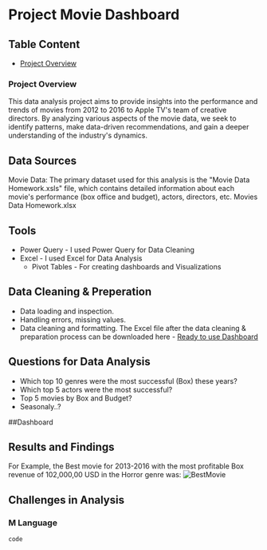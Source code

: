 # Project Movie Dashboard
## Table Content
- [Project Overview](#project-overview)

### Project Overview
This data analysis project aims to provide insights into the performance and trends of movies from 2012 to 2016 to Apple TV's team of creative directors. By analyzing various aspects of the movie data, we seek to identify patterns, make data-driven recommendations, and gain a deeper understanding of the industry's dynamics.

## Data Sources
Movie Data: The primary dataset used for this analysis is the "Movie Data Homework.xsls" file, which contains detailed information about each movie's performance (box office and budget), actors, directors, etc. Movies Data Homework.xlsx

## Tools
- Power Query - I used Power Query for Data Cleaning
- Excel - I used Excel for Data Analysis
  - Pivot Tables - For creating dashboards and Visualizations

## Data Cleaning & Preperation
- Data loading and inspection.
- Handling errors, missing values.
- Data cleaning and formatting. The Excel file after the data cleaning & preparation process can be downloaded here - [Ready to use Dashboard](https://github.com/user-attachments/files/19238698/Cleaned.Movie.Data.with.combined-Avi.xlsx)

## Questions for Data Analysis
- Which top 10 genres were the most successful (Box) these years?
- Which top 5 actors were the most successful?
- Top 5 movies by Box and Budget?
- Seasonaly..?

##Dashboard



## Results and Findings
For Example, the Best movie for 2013-2016 with the most profitable Box revenue of 102,000,00 USD in the Horror genre was:
![BestMovie](https://github.com/user-attachments/assets/7afe3433-9b9b-4287-b781-76c33c962655)

## Challenges in Analysis
### M Language
```
code
```
